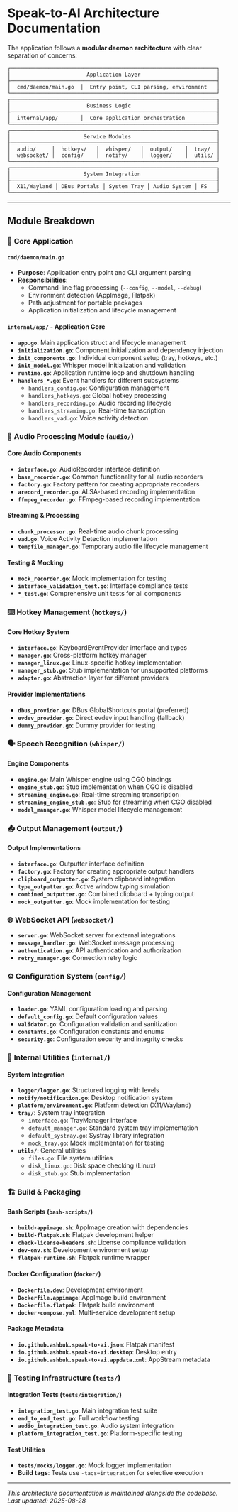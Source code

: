 # Speak-to-AI Architecture Documentation

The application follows a **modular daemon architecture** with clear separation of concerns:

```
┌─────────────────────────────────────────────────────────────────┐
│                        Application Layer                        │
├─────────────────────────────────────────────────────────────────┤
│  cmd/daemon/main.go  │  Entry point, CLI parsing, environment   │
└─────────────────────────────────────────────────────────────────┘
┌─────────────────────────────────────────────────────────────────┐
│                        Business Logic                           │
├─────────────────────────────────────────────────────────────────┤
│  internal/app/       │  Core application orchestration          │
└─────────────────────────────────────────────────────────────────┘
┌─────────────────────────────────────────────────────────────────┐
│                       Service Modules                           │
├─────────────────────────────────────────────────────────────────┤
│  audio/     │  hotkeys/   │  whisper/   │  output/    │  tray/  │
│  websocket/ │  config/    │  notify/    │  logger/    │  utils/ │
└─────────────────────────────────────────────────────────────────┘
┌─────────────────────────────────────────────────────────────────┐
│                       System Integration                        │
├─────────────────────────────────────────────────────────────────┤
│  X11/Wayland │ DBus Portals │ System Tray │ Audio System │ FS   │
└─────────────────────────────────────────────────────────────────┘
```

---

## Module Breakdown

### 📁 **Core Application**

#### `cmd/daemon/main.go`
- **Purpose**: Application entry point and CLI argument parsing
- **Responsibilities**:
  - Command-line flag processing (`--config`, `--model`, `--debug`)
  - Environment detection (AppImage, Flatpak)
  - Path adjustment for portable packages
  - Application initialization and lifecycle management

#### `internal/app/` - Application Core
- **`app.go`**: Main application struct and lifecycle management
- **`initialization.go`**: Component initialization and dependency injection
- **`init_components.go`**: Individual component setup (tray, hotkeys, etc.)
- **`init_model.go`**: Whisper model initialization and validation
- **`runtime.go`**: Application runtime loop and shutdown handling
- **`handlers_*.go`**: Event handlers for different subsystems
  - `handlers_config.go`: Configuration management
  - `handlers_hotkeys.go`: Global hotkey processing
  - `handlers_recording.go`: Audio recording lifecycle
  - `handlers_streaming.go`: Real-time transcription
  - `handlers_vad.go`: Voice activity detection

### 🎤 **Audio Processing Module** (`audio/`)

#### Core Audio Components
- **`interface.go`**: AudioRecorder interface definition
- **`base_recorder.go`**: Common functionality for all audio recorders
- **`factory.go`**: Factory pattern for creating appropriate recorders
- **`arecord_recorder.go`**: ALSA-based recording implementation
- **`ffmpeg_recorder.go`**: FFmpeg-based recording implementation

#### Streaming & Processing
- **`chunk_processor.go`**: Real-time audio chunk processing
- **`vad.go`**: Voice Activity Detection implementation
- **`tempfile_manager.go`**: Temporary audio file lifecycle management

#### Testing & Mocking
- **`mock_recorder.go`**: Mock implementation for testing
- **`interface_validation_test.go`**: Interface compliance tests
- **`*_test.go`**: Comprehensive unit tests for all components

### ⌨️ **Hotkey Management** (`hotkeys/`)

#### Core Hotkey System
- **`interface.go`**: KeyboardEventProvider interface and types
- **`manager.go`**: Cross-platform hotkey manager
- **`manager_linux.go`**: Linux-specific hotkey implementation
- **`manager_stub.go`**: Stub implementation for unsupported platforms
- **`adapter.go`**: Abstraction layer for different providers

#### Provider Implementations
- **`dbus_provider.go`**: DBus GlobalShortcuts portal (preferred)
- **`evdev_provider.go`**: Direct evdev input handling (fallback)
- **`dummy_provider.go`**: Dummy provider for testing

### 🗣️ **Speech Recognition** (`whisper/`)

#### Engine Components
- **`engine.go`**: Main Whisper engine using CGO bindings
- **`engine_stub.go`**: Stub implementation when CGO is disabled
- **`streaming_engine.go`**: Real-time streaming transcription
- **`streaming_engine_stub.go`**: Stub for streaming when CGO disabled
- **`model_manager.go`**: Whisper model lifecycle management

### 📤 **Output Management** (`output/`)

#### Output Implementations
- **`interface.go`**: Outputter interface definition
- **`factory.go`**: Factory for creating appropriate output handlers
- **`clipboard_outputter.go`**: System clipboard integration
- **`type_outputter.go`**: Active window typing simulation
- **`combined_outputter.go`**: Combined clipboard + typing output
- **`mock_outputter.go`**: Mock implementation for testing

### 🌐 **WebSocket API** (`websocket/`)

- **`server.go`**: WebSocket server for external integrations
- **`message_handler.go`**: WebSocket message processing
- **`authentication.go`**: API authentication and authorization
- **`retry_manager.go`**: Connection retry logic

### ⚙️ **Configuration System** (`config/`)

#### Configuration Management
- **`loader.go`**: YAML configuration loading and parsing
- **`default_config.go`**: Default configuration values
- **`validator.go`**: Configuration validation and sanitization
- **`constants.go`**: Configuration constants and enums
- **`security.go`**: Configuration security and integrity checks

### 🔧 **Internal Utilities** (`internal/`)

#### System Integration
- **`logger/logger.go`**: Structured logging with levels
- **`notify/notification.go`**: Desktop notification system
- **`platform/environment.go`**: Platform detection (X11/Wayland)
- **`tray/`**: System tray integration
  - `interface.go`: TrayManager interface
  - `default_manager.go`: Standard system tray implementation
  - `default_systray.go`: Systray library integration
  - `mock_tray.go`: Mock implementation for testing
- **`utils/`**: General utilities
  - `files.go`: File system utilities
  - `disk_linux.go`: Disk space checking (Linux)
  - `disk_stub.go`: Stub implementation

### 🏗️ **Build & Packaging**

#### Bash Scripts (`bash-scripts/`)
- **`build-appimage.sh`**: AppImage creation with dependencies
- **`build-flatpak.sh`**: Flatpak development helper
- **`check-license-headers.sh`**: License compliance validation
- **`dev-env.sh`**: Development environment setup
- **`flatpak-runtime.sh`**: Flatpak runtime wrapper

#### Docker Configuration (`docker/`)
- **`Dockerfile.dev`**: Development environment
- **`Dockerfile.appimage`**: AppImage build environment
- **`Dockerfile.flatpak`**: Flatpak build environment
- **`docker-compose.yml`**: Multi-service development setup

#### Package Metadata
- **`io.github.ashbuk.speak-to-ai.json`**: Flatpak manifest
- **`io.github.ashbuk.speak-to-ai.desktop`**: Desktop entry
- **`io.github.ashbuk.speak-to-ai.appdata.xml`**: AppStream metadata

### 🧪 **Testing Infrastructure** (`tests/`)

#### Integration Tests (`tests/integration/`)
- **`integration_test.go`**: Main integration test suite
- **`end_to_end_test.go`**: Full workflow testing
- **`audio_integration_test.go`**: Audio system integration
- **`platform_integration_test.go`**: Platform-specific testing

#### Test Utilities
- **`tests/mocks/logger.go`**: Mock logger implementation
- **Build tags**: Tests use `-tags=integration` for selective execution

---

*This architecture documentation is maintained alongside the codebase. Last updated: 2025-08-28*